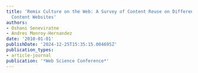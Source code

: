 ```yaml
---
title: 'Remix Culture on the Web: A Survey of Content Reuse on Different User-Generated
  Content Websites'
authors:
- Oshani Seneviratne
- Andres Monroy-Hernandez
date: '2010-01-01'
publishDate: '2024-12-25T15:35:15.004695Z'
publication_types:
- article-journal
publication: '*Web Science Conference*'
---
```

